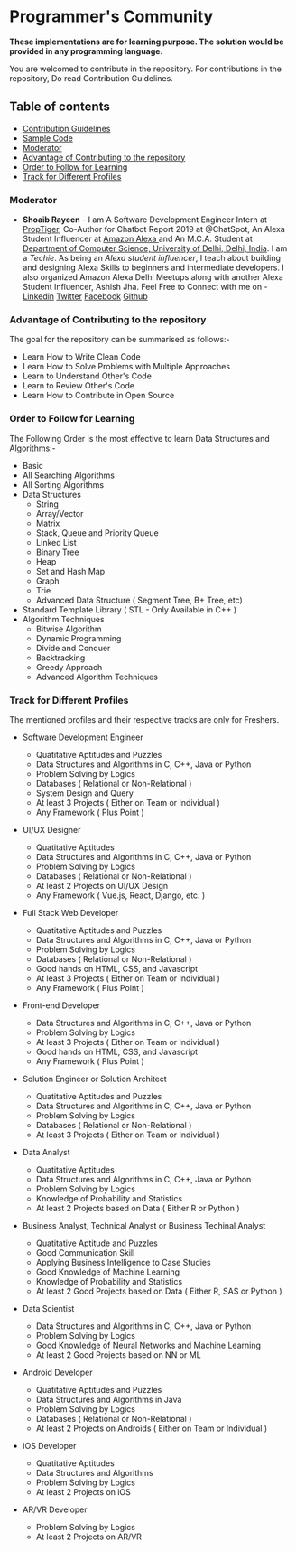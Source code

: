 # Programmer's Community
__These implementations are for learning purpose. The solution would be provided in any programming language.__

You are welcomed to contribute in the repository. For contributions in the repository, Do read Contribution Guidelines.

## Table of contents
- [Contribution Guidelines](./Contributing.md)
- [Sample Code](./Sample%20Code/SampleCode.cpp)
- [Moderator](#Moderator)
- [Advantage of Contributing to the repository](#Advantage-of-Contributing-to-the-repository)
- [Order to Follow for Learning](#Order-to-Follow-for-Learning)
- [Track for Different Profiles](#Track-for-Different-Profiles)


### Moderator
* **Shoaib Rayeen** - I am A Software Development Engineer Intern at [PropTiger](https://www.proptiger.com), Co-Author for Chatbot Report 2019 at @ChatSpot, An Alexa Student Influencer at [ Amazon Alexa ](https://developer.amazon.com/en-IN/alexa/alexa-student-influencer#alexa-student-influencers) and An M.C.A. Student at [Department of Computer Science, University of Delhi, Delhi, India](http://cs.du.ac.in/). I am a *Techie*. As being an *Alexa student influencer*, I teach about building and designing Alexa Skills to beginners and intermediate developers. I also organized Amazon Alexa Delhi Meetups along with another Alexa Student Influencer, Ashish Jha. Feel Free to Connect with me on - 
[Linkedin](https://www.linkedin.com/in/shoaibrayeen/) [Twitter](https://twitter.com/Shoaibrayeen) [Facebook](https://www.facebook.com/ShoaibRayeen123) [Github](https://github.com/shoaibrayeen)


### Advantage of Contributing to the repository
The goal for the repository can be summarised as follows:-
- Learn How to Write Clean Code
- Learn How to Solve Problems with Multiple Approaches
- Learn to Understand Other's Code
- Learn to Review Other's Code
- Learn How to Contribute in Open Source

### Order to Follow for Learning
The Following Order is the most effective to learn Data Structures and Algorithms:-
- Basic
- All Searching Algorithms
- All Sorting Algorithms
- Data Structures
  - String
  - Array/Vector
  - Matrix
  - Stack, Queue and Priority Queue
  - Linked List
  - Binary Tree
  - Heap
  - Set and Hash Map
  - Graph
  - Trie
  - Advanced Data Structure ( Segment Tree, B+ Tree, etc)
- Standard Template Library ( STL - Only Available in C++ )
- Algorithm Techniques
  - Bitwise Algorithm
  - Dynamic Programming
  - Divide and Conquer
  - Backtracking
  - Greedy Approach
  - Advanced Algorithm Techniques

### Track for Different Profiles
The mentioned profiles and their respective tracks are only for Freshers.
- Software Development Engineer
   - Quatitative Aptitudes and Puzzles
   - Data Structures and Algorithms in C, C++, Java or Python
   - Problem Solving by Logics
   - Databases ( Relational or Non-Relational )
   - System Design and Query
   - At least 3 Projects ( Either on Team or Individual )
   - Any Framework ( Plus Point )

- UI/UX Designer
   - Quatitative Aptitudes
   - Data Structures and Algorithms in C, C++, Java or Python
   - Problem Solving by Logics
   - Databases ( Relational or Non-Relational )
   - At least 2 Projects on UI/UX Design
   - Any Framework ( Vue.js, React, Django, etc. )

- Full Stack Web Developer
   - Quatitative Aptitudes and Puzzles
   - Data Structures and Algorithms in C, C++, Java or Python
   - Problem Solving by Logics
   - Databases ( Relational or Non-Relational )
   - Good hands on HTML, CSS, and Javascript
   - At least 3 Projects ( Either on Team or Individual )
   - Any Framework ( Plus Point )
        
- Front-end Developer
   - Data Structures and Algorithms in C, C++, Java or Python
   - Problem Solving by Logics
   - At least 3 Projects ( Either on Team or Individual )
   - Good hands on HTML, CSS, and Javascript
   - Any Framework ( Plus Point )
    
- Solution Engineer or Solution Architect
   - Quatitative Aptitudes and Puzzles
   - Data Structures and Algorithms in C, C++, Java or Python
   - Problem Solving by Logics
   - Databases ( Relational or Non-Relational )
   - At least 3 Projects ( Either on Team or Individual )

- Data Analyst
   - Quatitative Aptitudes
   - Data Structures and Algorithms in C, C++, Java or Python
   - Problem Solving by Logics
   - Knowledge of Probability and Statistics
   - At least 2 Projects based on Data ( Either R or Python )
        
- Business Analyst, Technical Analyst or Business Techinal Analyst
   - Quatitative Aptitude and Puzzles
   - Good Communication Skill
   - Applying Business Intelligence to Case Studies
   - Good Knowledge of Machine Learning
   - Knowledge of Probability and Statistics
   - At least 2 Good Projects based on Data ( Either R, SAS or Python )
        
- Data Scientist
   - Data Structures and Algorithms in C, C++, Java or Python
   - Problem Solving by Logics
   - Good Knowledge of Neural Networks and Machine Learning
   - At least 2 Good Projects based on NN or ML 
        
- Android Developer
   - Quatitative Aptitudes and Puzzles
   - Data Structures and Algorithms in Java
   - Problem Solving by Logics
   - Databases ( Relational or Non-Relational )
   - At least 2 Projects on Androids ( Either on Team or Individual )

- iOS Developer
   - Quatitative Aptitudes
   - Data Structures and Algorithms
   - Problem Solving by Logics
   - At least 2 Projects on iOS     
     
- AR/VR Developer
   - Problem Solving by Logics
   - At least 2 Projects on AR/VR
        
